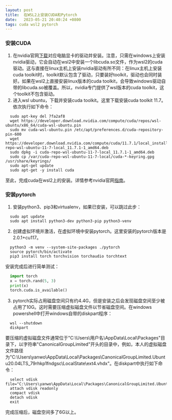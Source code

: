```yaml
---
layout: post
title:  在WSL2上安装CUDA和Pytorch
date:   2023-05-21 20:40:24 +0800
tags: cuda wsl2 pytorch
---
```


### 安装CUDA
1. 在nvidia官网[下载](https://www.nvidia.com/Download/index.aspx)对应电脑显卡的驱动并安装。注意，只需在windows上安装nvidia驱动，它会自动在wsl2中安装一个libcuda.so文件，作为wsl2的cuda驱动。这与直接在linux主机上安装nvidia驱动有所不同：在linux主机上安装cuda toolkit时，toolkit默认包含了驱动，只要装好toolkit，驱动也会同时装好。如果在wsl2上直接安装linux版本的cuda toolkit，会导致windows驱动自带的libcuda.so被覆盖。所以，nvidia专门提供了wsl版本的cuda toolkit，这个toolkit不包含驱动。
2. 进入wsl ubuntu，下载并安装cuda toolkit。这里下载安装cuda toolkit 11.7。依次执行如下命令：

```shell
  sudo apt-key del 7fa2af8
  wget https://developer.download.nvidia.com/compute/cuda/repos/wsl-ubuntu/x86_64/cuda-wsl-ubuntu.pin
  sudo mv cuda-wsl-ubuntu.pin /etc/apt/preferences.d/cuda-repository-pin-600
  wget https://developer.download.nvidia.com/compute/cuda/11.7.1/local_installers/cuda-repo-wsl-ubuntu-11-7-local_11.7.1-1_amd64.deb
  sudo dpkg -i cuda-repo-wsl-ubuntu-11-7-local_11.7.1-1_amd64.deb
  sudo cp /var/cuda-repo-wsl-ubuntu-11-7-local/cuda-*-keyring.gpg /usr/share/keyrings/
  sudo apt-get update
  sudo apt-get -y install cuda
```
至此，完成cuda在wsl2上的安装。详情参考nvidia官网[指南](https://docs.nvidia.com/cuda/wsl-user-guide/index.html#getting-started-with-cuda-on-wsl-2)。

### 安装pytorch
1. 安装python3、pip3和virtualenv，如果已安装，可以跳过此步：
```shell
  sudo apt update
  sudo apt install python3-dev python3-pip python3-venv
```
2. 创建虚拟环境并激活，在虚拟环境中安装pytorch。这里安装的pytorch版本是2.0.1+cu117。
```shell
  python3 -m venv --system-site-packages ./pytorch
  source pytorch/bin/activate
  pip3 install torch torchvision torchaudio torchtext
```
安装完成后进行简单测试：
```python
  import torch
  x = torch.rand(5, 3)
  print(x)
  torch.cuda.is_available()
```
3. pytorch实际占用磁盘空间只有约4.4G，但是安装之后会发现磁盘空间至少被占用了10G。这时需要压缩虚拟磁盘文件以节省磁盘空间。在windows powershell中打开windows自带的diskpart程序：
```shell
  wsl --shutdown
  diskpart
```
要压缩的虚拟磁盘文件通常位于"C:\Users\用户名\AppData\Local\Packages"目录下，以字符串"CanonicalGroupLimited"开头的目录中，例如，本人的虚拟磁盘文件路径为"C:\Users\yanwo\AppData\Local\Packages\CanonicalGroupLimited.Ubuntu20.04LTS_79rhkp1fndgsc\LocalState\ext4.vhdx"。在diskpart中执行如下命令：
```shell
  select vdisk file="C:\Users\yanwo\AppData\Local\Packages\CanonicalGroupLimited.Ubuntu20.04LTS_79rhkp1fndgsc\LocalState\ext4.vhdx"
  attach vdisk readonly
  compact vdisk
  detach vdisk
  exit
```
完成压缩后，磁盘空间多了6G以上。

